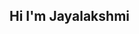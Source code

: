 ## Hi I'm Jayalakshmi
<!--![profile](https://github.com/user-attachments/assets/cba976c1-2153-4d89-8941-0e0e84b1fcb4) -->
<body>
  <background img src='https://github.com/user-attachments/assets/cba976c1-2153-4d89-8941-0e0e84b1fcb4'>
    
</body>
<!--
**BJayalakshmi/BJayalakshmi** is a ✨ _special_ ✨ repository because its `README.md` (this file) appears on your GitHub profile.

Here are some ideas to get you started:

- 🔭 I’m currently working on ...
- 🌱 I’m currently learning ...
- 👯 I’m looking to collaborate on ...
- 🤔 I’m looking for help with ...
- 💬 Ask me about ...
- 📫 How to reach me: ...
- 😄 Pronouns: ...
- ⚡ Fun fact: ...
-->
